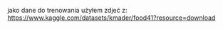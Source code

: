 jako dane do trenowania użyłem zdjeć z: https://www.kaggle.com/datasets/kmader/food41?resource=download
